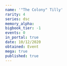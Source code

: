 ```yaml
---
name: '"The Colony" Tilly'
rarity: 4
series: dsc
memory_alpha:
bigbook_tier: -1
events: 0
in_portal: true
date: 10/12/2020
obtained: Event
mega: true
published: true
---
```



